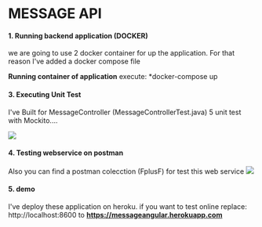 # MESSAGE API

#### **1. Running backend application (DOCKER)**
we are going to use 2 docker container for up the application. For that reason I've added a docker compose file

 **Running container of application**
 execute: 
*docker-compose up


#### **3. Executing Unit Test**
I've Built for MessageController (MessageControllerTest.java) 5 unit test with Mockito....

![](https://i.imgur.com/uAsPP9w.jpg)


#### **4. Testing webservice on postman**
Also you can find a postman colecction (FplusF) for test this web service
![](https://i.imgur.com/tm8cSz0.jpg)



#### **5. demo**
I've deploy these application on heroku. if you want to test online replace: http://localhost:8600  to **https://messageangular.herokuapp.com**